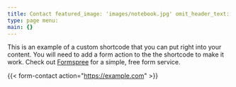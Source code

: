 ```yaml
---
title: Contact featured_image: 'images/notebook.jpg' omit_header_text: true description: We'd love to hear from you
type: page menu:
main: {}
---
```


This is an example of a custom shortcode that you can put right into your content. You will need to add a form action to
the the shortcode to make it work. Check out [Formspree](https://formspree.io/) for a simple, free form service.

{{< form-contact action="https://example.com"  >}}
